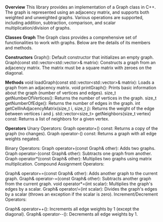 **Overview**
This library provides an implementation of a Graph class in C++. The graph is represented using an adjacency matrix, and supports both weighted and unweighted graphs. Various operations are supported, including addition, subtraction, comparison, and scalar multiplication/division of graphs.

**Classes**
**Graph**
The Graph class provides a comprehensive set of functionalities to work with graphs. Below are the details of its members and methods.

**Constructors**
Graph(): Default constructor that initializes an empty graph.
Graph(const std::vector<std::vector<int>>& matrix): Constructs a graph from an adjacency matrix. The matrix must be a square matrix with zeroes on the diagonal.

**Methods**
void loadGraph(const std::vector<std::vector<int>>& matrix): Loads a graph from an adjacency matrix.
void printGraph(): Prints basic information about the graph (number of vertices and edges).
size_t getNumberOfVertices(): Returns the number of vertices in the graph.
size_t getNumberOfEdge(): Returns the number of edges in the graph.
int getCellInAdjacencyMatrix(size_t i, size_t j): Returns the weight of the edge between vertices i and j.
std::vector<size_t> getNeighbors(size_t vertex) const: Returns a list of neighbors for a given vertex.

**Operators**
Unary Operators:
Graph operator+() const: Returns a copy of the graph (no changes).
Graph operator-() const: Returns a graph with all edge weights negated.

Binary Operators:
Graph operator+(const Graph& other): Adds two graphs.
Graph operator-(const Graph& other): Subtracts one graph from another.
Graph operator*(const Graph& other): Multiplies two graphs using matrix multiplication.
Compound Assignment Operators:

Graph& operator+=(const Graph& other): Adds another graph to the current graph.
Graph& operator-=(const Graph& other): Subtracts another graph from the current graph.
void operator*=(int scalar): Multiplies the graph's edges by a scalar.
Graph& operator/=(int scalar): Divides the graph's edges by a scalar (throws an exception if the scalar is zero).
Increment/Decrement Operators:

Graph& operator++(): Increments all edge weights by 1 (except the diagonal).
Graph& operator--(): Decrements all edge weights by 1.
